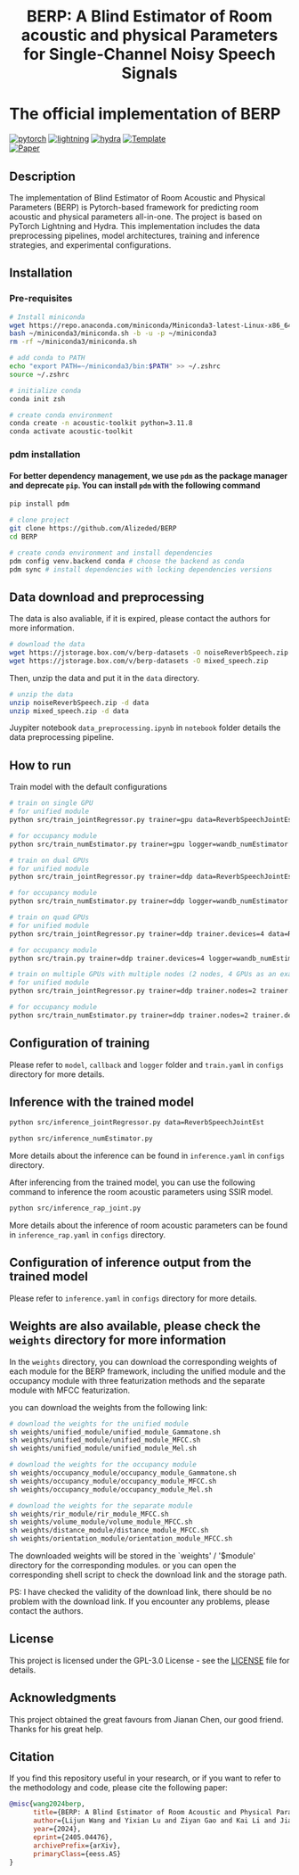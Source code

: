 
<div align="center"> <h1>BERP: A Blind Estimator of Room acoustic and physical Parameters for Single-Channel Noisy Speech Signals</h1> </div>

# The official implementation of BERP

[![pytorch](https://img.shields.io/badge/PyTorch_2.0+-ee4c2c?logo=pytorch&logoColor=white)](https://pytorch.org/get-started/locally/)
[![lightning](https://img.shields.io/badge/-Lightning_2.0+-792ee5?logo=pytorchlightning&logoColor=white)](https://pytorchlightning.ai/)
[![hydra](https://img.shields.io/badge/Config-Hydra_1.3-89b8cd)](https://hydra.cc/)
<a href="https://github.com/ashleve/lightning-hydra-template"><img alt="Template" src="https://img.shields.io/badge/-Lightning--Hydra--Template-017F2F?style=flat&logo=github&labelColor=gray"></a><br>
[![Paper](http://img.shields.io/badge/paper-arxiv.2405.04476-B31B1B.svg)](http://arxiv.org/abs/2405.04476)
<!-- [![Journal](http://img.shields.io/badge/Journal-2024-4b44ce.svg)](https://papers.nips.cc/paper/2020) -->

</div>

## Description

The implementation of Blind Estimator of Room Acoustic and Physical Parameters (BERP) is Pytorch-based framework for predicting room acoustic and physical parameters all-in-one. The project is based on PyTorch Lightning and Hydra. This implementation includes the data preprocessing pipelines, model architectures, training and inference strategies, and experimental configurations.

## Installation

### Pre-requisites

```bash
# Install miniconda
wget https://repo.anaconda.com/miniconda/Miniconda3-latest-Linux-x86_64.sh -O ~/miniconda3/miniconda.sh
bash ~/miniconda3/miniconda.sh -b -u -p ~/miniconda3
rm -rf ~/miniconda3/miniconda.sh

# add conda to PATH
echo "export PATH=~/miniconda3/bin:$PATH" >> ~/.zshrc
source ~/.zshrc

# initialize conda
conda init zsh

# create conda environment
conda create -n acoustic-toolkit python=3.11.8
conda activate acoustic-toolkit
```

### pdm installation

#### For better dependency management, we use `pdm` as the package manager and deprecate `pip`. You can install `pdm` with the following command

```bash
pip install pdm
```

```bash
# clone project
git clone https://github.com/Alizeded/BERP
cd BERP

# create conda environment and install dependencies
pdm config venv.backend conda # choose the backend as conda
pdm sync # install dependencies with locking dependencies versions
```

## Data download and preprocessing

The data is also avaliable, if it is expired, please contact the authors for more information.

```bash
# download the data
wget https://jstorage.box.com/v/berp-datasets -O noiseReverbSpeech.zip
wget https://jstorage.box.com/v/berp-datasets -O mixed_speech.zip
```

Then, unzip the data and put it in the `data` directory.

```bash
# unzip the data
unzip noiseReverbSpeech.zip -d data
unzip mixed_speech.zip -d data
```

Juypiter notebook `data_preprocessing.ipynb` in `notebook` folder details the data preprocessing pipeline.

## How to run

Train model with the default configurations

```bash
# train on single GPU
# for unified module
python src/train_jointRegressor.py trainer=gpu data=ReverbSpeechJointEst logger=wandb_jointRegressor callbacks=default_jointRegressor

# for occupancy module
python src/train_numEstimator.py trainer=gpu logger=wandb_numEstimator callbacks=default_numEstimator
```

```bash
# train on dual GPUs
# for unified module
python src/train_jointRegressor.py trainer=ddp data=ReverbSpeechJointEst logger=wandb_jointRegressor callbacks=default_jointRegressor

# for occupancy module
python src/train_numEstimator.py trainer=ddp logger=wandb_numEstimator callbacks=default_numEstimator
```

```bash
# train on quad GPUs
# for unified module
python src/train_jointRegressor.py trainer=ddp trainer.devices=4 data=ReverbSpeechJointEst logger=wandb_jointRegressor callbacks=default_jointRegressor

# for occupancy module
python src/train.py trainer=ddp trainer.devices=4 logger=wandb_numEstimator callbacks=default_numEstimator
```

```bash
# train on multiple GPUs with multiple nodes (2 nodes, 4 GPUs as an example)
# for unified module
python src/train_jointRegressor.py trainer=ddp trainer.nodes=2 trainer.devices=4 data=ReverbSpeechJointEst logger=wandb_jointRegressor callbacks=default_jointRegressor

# for occupancy module
python src/train_numEstimator.py trainer=ddp trainer.nodes=2 trainer.devices=4 logger=wandb_numEstimator callbacks=default_numEstimator
```

## Configuration of training

Please refer to `model`, `callback` and `logger` folder and `train.yaml` in `configs` directory for more details.

## Inference with the trained model

```bash
python src/inference_jointRegressor.py data=ReverbSpeechJointEst
```

```bash
python src/inference_numEstimator.py
```

More details about the inference can be found in `inference.yaml` in `configs` directory.

After inferencing from the trained model, you can use the following command to inference the room acoustic parameters using SSIR model.

```bash
python src/inference_rap_joint.py
```

More details about the inference of room acoustic parameters can be found in `inference_rap.yaml` in `configs` directory.

## Configuration of inference output from the trained model

Please refer to `inference.yaml` in `configs` directory for more details.


## Weights are also available, please check the `weights` directory for more information

In the `weights` directory, you can download the corresponding weights of each module for the BERP framework,
including the unified module and the occupancy module with three featurization methods and the separate module with MFCC featurization.

you can download the weights from the following link:

```bash
# download the weights for the unified module
sh weights/unified_module/unified_module_Gammatone.sh
sh weights/unified_module/unified_module_MFCC.sh
sh weights/unified_module/unified_module_Mel.sh
```

```bash
# download the weights for the occupancy module
sh weights/occupancy_module/occupancy_module_Gammatone.sh
sh weights/occupancy_module/occupancy_module_MFCC.sh
sh weights/occupancy_module/occupancy_module_Mel.sh
```

```bash
# download the weights for the separate module
sh weights/rir_module/rir_module_MFCC.sh
sh weights/volume_module/volume_module_MFCC.sh
sh weights/distance_module/distance_module_MFCC.sh
sh weights/orientation_module/orientation_module_MFCC.sh
```

The downloaded weights will be stored in the `weights' / '$module' directory for the corresponding modules. or you can open the corresponding shell script to check the download link and the storage path.

PS: I have checked the validity of the download link, there should be no problem with the download link. If you encounter any problems, please contact the authors.

## License

This project is licensed under the GPL-3.0 License - see the [LICENSE](LICENSE) file for details.

## Acknowledgments

This project obtained the great favours from Jianan Chen, our good friend. Thanks for his great help.

## Citation

If you find this repository useful in your research, or if you want to refer to the methodology and code, please cite the following paper:

```bibtex
@misc{wang2024berp,
      title={BERP: A Blind Estimator of Room Acoustic and Physical Parameters for Single-Channel Noisy Speech Signals}, 
      author={Lijun Wang and Yixian Lu and Ziyan Gao and Kai Li and Jianqiang Huang and Yuntao Kong and Shogo Okada},
      year={2024},
      eprint={2405.04476},
      archivePrefix={arXiv},
      primaryClass={eess.AS}
}
```
